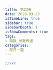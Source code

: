 ```yaml
---
title: 第23天
date: 2020-03-23
isTimeLine: true
sidebar: true
sidebarDepth: 1
isShowComments: true
tags:
- 函数 参数传递
categories:
- 每日一题
---
```



```js
//xxx
```
